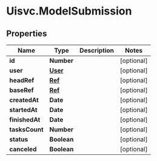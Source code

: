 # Uisvc.ModelSubmission

## Properties

Name | Type | Description | Notes
------------ | ------------- | ------------- | -------------
**id** | **Number** |  | [optional] 
**user** | [**User**](User.md) |  | [optional] 
**headRef** | [**Ref**](Ref.md) |  | [optional] 
**baseRef** | [**Ref**](Ref.md) |  | [optional] 
**createdAt** | **Date** |  | [optional] 
**startedAt** | **Date** |  | [optional] 
**finishedAt** | **Date** |  | [optional] 
**tasksCount** | **Number** |  | [optional] 
**status** | **Boolean** |  | [optional] 
**canceled** | **Boolean** |  | [optional] 


